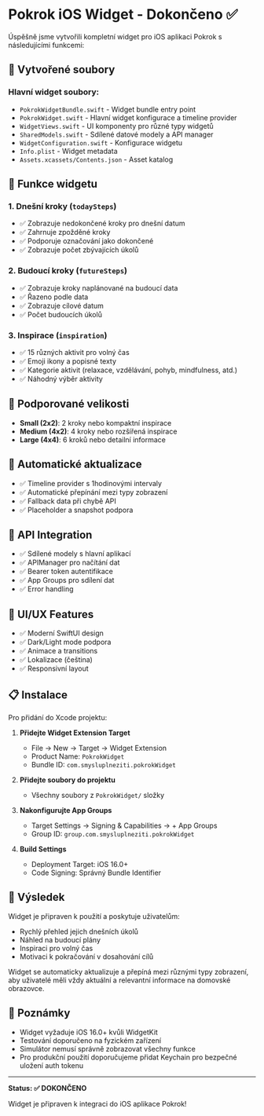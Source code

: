 # Pokrok iOS Widget - Dokončeno ✅

Úspěšně jsme vytvořili kompletní widget pro iOS aplikaci Pokrok s následujícími funkcemi:

## 📱 Vytvořené soubory

### Hlavní widget soubory:
- `PokrokWidgetBundle.swift` - Widget bundle entry point
- `PokrokWidget.swift` - Hlavní widget konfigurace a timeline provider
- `WidgetViews.swift` - UI komponenty pro různé typy widgetů
- `SharedModels.swift` - Sdílené datové modely a API manager
- `WidgetConfiguration.swift` - Konfigurace widgetu
- `Info.plist` - Widget metadata
- `Assets.xcassets/Contents.json` - Asset katalog

## 🎯 Funkce widgetu

### 1. Dnešní kroky (`todaySteps`)
- ✅ Zobrazuje nedokončené kroky pro dnešní datum
- ✅ Zahrnuje zpožděné kroky
- ✅ Podporuje označování jako dokončené
- ✅ Zobrazuje počet zbývajících úkolů

### 2. Budoucí kroky (`futureSteps`)
- ✅ Zobrazuje kroky naplánované na budoucí data
- ✅ Řazeno podle data
- ✅ Zobrazuje cílové datum
- ✅ Počet budoucích úkolů

### 3. Inspirace (`inspiration`)
- ✅ 15 různých aktivit pro volný čas
- ✅ Emoji ikony a popisné texty
- ✅ Kategorie aktivit (relaxace, vzdělávání, pohyb, mindfulness, atd.)
- ✅ Náhodný výběr aktivity

## 📏 Podporované velikosti

- **Small (2x2)**: 2 kroky nebo kompaktní inspirace
- **Medium (4x2)**: 4 kroky nebo rozšířená inspirace
- **Large (4x4)**: 6 kroků nebo detailní informace

## 🔄 Automatické aktualizace

- ✅ Timeline provider s 1hodinovými intervaly
- ✅ Automatické přepínání mezi typy zobrazení
- ✅ Fallback data při chybě API
- ✅ Placeholder a snapshot podpora

## 🔗 API Integration

- ✅ Sdílené modely s hlavní aplikací
- ✅ APIManager pro načítání dat
- ✅ Bearer token autentifikace
- ✅ App Groups pro sdílení dat
- ✅ Error handling

## 🎨 UI/UX Features

- ✅ Moderní SwiftUI design
- ✅ Dark/Light mode podpora
- ✅ Animace a transitions
- ✅ Lokalizace (čeština)
- ✅ Responsivní layout

## 📋 Instalace

Pro přidání do Xcode projektu:

1. **Přidejte Widget Extension Target**
   - File → New → Target → Widget Extension
   - Product Name: `PokrokWidget`
   - Bundle ID: `com.smysluplneziti.pokrokWidget`

2. **Přidejte soubory do projektu**
   - Všechny soubory z `PokrokWidget/` složky

3. **Nakonfigurujte App Groups**
   - Target Settings → Signing & Capabilities → + App Groups
   - Group ID: `group.com.smysluplneziti.pokrokWidget`

4. **Build Settings**
   - Deployment Target: iOS 16.0+
   - Code Signing: Správný Bundle Identifier

## 🚀 Výsledek

Widget je připraven k použití a poskytuje uživatelům:
- Rychlý přehled jejich dnešních úkolů
- Náhled na budoucí plány
- Inspiraci pro volný čas
- Motivaci k pokračování v dosahování cílů

Widget se automaticky aktualizuje a přepíná mezi různými typy zobrazení, aby uživatelé měli vždy aktuální a relevantní informace na domovské obrazovce.

## 📝 Poznámky

- Widget vyžaduje iOS 16.0+ kvůli WidgetKit
- Testování doporučeno na fyzickém zařízení
- Simulátor nemusí správně zobrazovat všechny funkce
- Pro produkční použití doporučujeme přidat Keychain pro bezpečné uložení auth tokenu

---

**Status: ✅ DOKONČENO**

Widget je připraven k integraci do iOS aplikace Pokrok!
